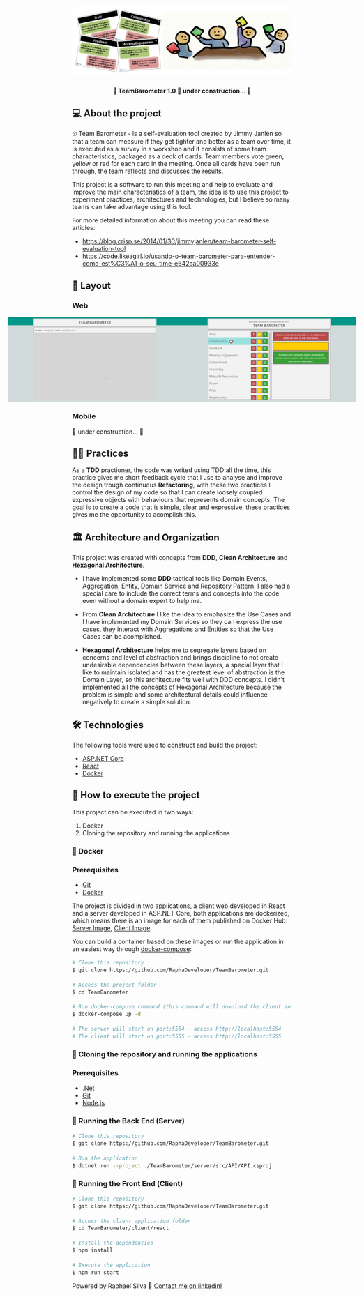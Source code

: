 <h1 align="center">
    <img alt="TeamBarometer" title="#TeamBarometer" src="./assets/banner.png" />
</h1>

<h4 align="center"> 
	🚧 TeamBarometer 1.0 🚀 under construction... 🚧
</h4>

## 💻 About the project

⏲ Team Barometer - is a self-evaluation tool created by Jimmy Janlén so that a team can measure if they get tighter and better as a team over time, it is executed as a survey in a workshop and it consists of some team characteristics, packaged as a deck of cards. Team members vote green, yellow or red for each card in the meeting. Once all cards have been run through, the team reflects and discusses the results.

This project is a software to run this meeting and help to evaluate and improve the main characteristics of a team, the idea is to use this project to experiment practices, architectures and technologies, but I believe so many teams can take advantage using this tool.

For more detailed information about this meeting you can read these articles:

- https://blog.crisp.se/2014/01/30/jimmyjanlen/team-barometer-self-evaluation-tool
- https://code.likeagirl.io/usando-o-team-barometer-para-entender-como-est%C3%A1-o-seu-time-e642aa00933e

## 🎨 Layout

### Web

<p align="center" style="display: flex; align-items: flex-start; justify-content: center;">
  <img alt="Home" title="#Home" src="./assets/home.png" width="400px">

  <img alt="Meeting" title="#Meeting" src="./assets/meeting.png" width="400px">
</p>

### Mobile

🚧 under construction... 🚧

## 👨‍🎓 Practices

As a **TDD** practioner, the code was writed using TDD all the time, this practice gives me short feedback cycle that I use to analyse and improve the design trough continuous **Refactoring**, with these two practices I control the design of my code so that I can create loosely coupled expressive objects with behaviours that represents domain concepts. The goal is to create a code that is simple, clear and expressive, these practices gives me the opportunity to acomplish this.

## 🏛 Architecture and Organization

This project was created with concepts from **DDD**, **Clean Architecture** and **Hexagonal Architecture**.

- I have implemented some **DDD** tactical tools like Domain Events, Aggregation, Entity, Domain Service and Repository Pattern. I also had a special care to include the correct terms and concepts into the code even without a domain expert to help me.

- From **Clean Architecture** I like the idea to emphasize the Use Cases and I have implemented my Domain Services so they can express the use cases, they interact with Aggregations and Entities so that the Use Cases can be acomplished.

- **Hexagonal Architecture** helps me to segregate layers based on concerns and level of abstraction and brings discipline to not create undesirable dependencies between these layers, a special layer that I like to maintain isolated and has the greatest level of abstraction is the Domain Layer, so this architecture fits well with DDD concepts. I didn't implemented all the concepts of Hexagonal Architecture because the problem is simple and some architectural details could influence negatively to create a simple solution.

## 🛠 Technologies

The following tools were used to construct and build the project:

- [ASP.NET Core][aspnet]
- [React][reactjs]
- [Docker][docker]

## 🚀 How to execute the project

This project can be executed in two ways:
1. Docker
2. Cloning the repository and running the applications

### 🐳 Docker

### Prerequisites

- [Git](https://git-scm.com)
- [Docker][docker]

The project is divided in two applications, a client web developed in React and a server developed in ASP.NET Core, both applications are dockerized, which means there is an image for each of them published on Docker Hub: [Server Image](https://hub.docker.com/r/raphadeveloper/teambarometer-api), [Client Image](https://hub.docker.com/r/raphadeveloper/teambarometer-ui).

You can build a container based on these images or run the application in an easiest way through [docker-compose](https://docs.docker.com/compose/):

```bash
# Clone this repository
$ git clone https://github.com/RaphaDeveloper/TeamBarometer.git

# Access the project folder
$ cd TeamBarometer

# Run docker-compose command (this command will download the client and server images and build a container for each of them)
$ docker-compose up -d

# The server will start on port:5554 - access http://localhost:5554 
# The client will start on port:5555 - access http://localhost:5555
```

### 🧱 Cloning the repository and running the applications

### Prerequisites

- [.Net](https://dotnet.microsoft.com/download)
- [Git](https://git-scm.com)
- [Node.js][nodejs]

### 🎲 Running the Back End (Server)

```bash
# Clone this repository
$ git clone https://github.com/RaphaDeveloper/TeamBarometer.git

# Run the application
$ dotnet run --project ./TeamBarometer/server/src/API/API.csproj
```

### 🧭 Running the Front End (Client)

```bash
# Clone this repository
$ git clone https://github.com/RaphaDeveloper/TeamBarometer.git

# Access the client application folder
$ cd TeamBarometer/client/react

# Install the dependencies
$ npm install

# Execute the application
$ npm run start
```

Powered by Raphael Silva 🤪 [Contact me on linkedin!](https://www.linkedin.com/in/raphaelprogramador/)

[aspnet]: https://dotnet.microsoft.com/apps/aspnet
[reactjs]: https://reactjs.org
[docker]: https://www.docker.com/
[dockerhub]: https://hub.docker.com/
[nodejs]: https://nodejs.org/en/
